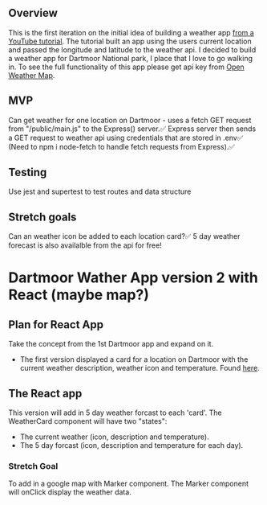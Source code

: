 ## Overview
This is the first iteration on the initial idea of building a weather app [from a YouTube tutorial](https://www.youtube.com/watch?v=wPElVpR1rwA&list=PLx1f4RjA-BBn2NFhqVCWTfM7NFZ757LHh&index=1&t=1866s).
The tutorial built an app using the users current location and passed the longitude and latitude to the weather api.
I decided to build a weather app for Dartmoor National park, I place that I love to go walking in. 
To see the full functionality of this app please get api key from [Open Weather Map](https://openweathermap.org/api).



## MVP
Can get weather for one location on Dartmoor - uses a fetch GET request from "/public/main.js" to the Express() server.✅
Express server then sends a GET request to weather api using credentials that are stored in .env✅
(Need to npm i node-fetch to handle fetch requests from Express).✅

## Testing
Use jest and supertest to test routes and data structure

## Stretch goals
Can an weather icon be added to each location card?✅
5 day weather forecast is also availalble from the api for free!

# Dartmoor Wather App version 2 with React (maybe map?)
## Plan for React App
Take the concept from the 1st Dartmoor app and expand on it.
* The first version displayed a card for a location on Dartmoor with the current weather description, weather icon and temperature. Found [here](https://github.com/AliMcG/dartmoor-weather-app-express).

## The React app
This version will add in 5 day weather forcast to each 'card'. The WeatherCard component will have two "states":
* The current weather (icon, description and temperature).
* The 5 day forcast (icon, description and temperature for each day).

### Stretch Goal
To add in a google map with Marker component. The Marker component will onClick display the weather data.
